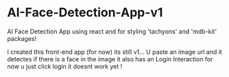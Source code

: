 # AI-Face-Detection-App-v1
AI Face Detection App using react and for styling 'tachyons' and 'mdb-kit' packages!

I created this front-end app (for now) its still v1... U paste an image url and it detectes if there is a face in the image it also has an Login Interaction for now u just click login it doesnt work yet !
